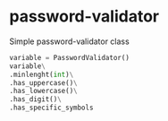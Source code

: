 # password-validator
Simple password-validator class
```python
variable = PasswordValidator()
variable\
.minlenght(int)\
.has_uppercase()\
.has_lowercase()\
.has_digit()\
.has_specific_symbols
```
